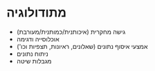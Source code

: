 # מתודולוגיה

- גישה מחקרית (איכותנית/כמותנית/מעורבת)
- אוכלוסייה ודגימה
- אמצעי איסוף נתונים (שאלונים, ראיונות, תצפיות וכו')
- ניתוח נתונים
- מגבלות שיטה

